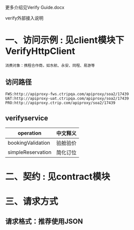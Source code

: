 更多介绍见Verify Guide.docx

verify外部接入说明

# 一、访问示例 : 见client模块下VerifyHttpClient
    消费对象：携程合作商，如东航、永安、同程、易游等
## 访问路径
    FWS:http://apiproxy-fws.ctripqa.com/apiproxy/soa2/17439
    UAT:http://apiproxy-uat.ctripqa.com/apiproxy/soa2/17439
    PRO:http://apiproxy.ctrip.com/apiproxy/soa2/17439
    
## verifyservice
| operation 				| 中文释义 		|
| ---				        | --- 		    |
| bookingValidation	        | 验舱验价 	|
| simpleReservation 		| 简化订位 		|


# 二、契约 : 见contract模块


# 三、请求方式
## 请求格式：推荐使用JSON   


    
